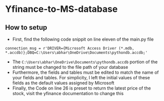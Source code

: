# Yfinance-to-MS-database
## How to setup
- First, find the following code snippit on line eleven of the main.py file 
```
connection_msg = r'DRIVER={Microsoft Access Driver (*.mdb, *.accdb)};DBQ=C:\Users\abhar\OneDrive\Documents\pythondb.accdb;'
```
- The ```C:\Users\abhar\OneDrive\Documents\pythondb.accdb``` portion of the string must be changed to the file path of your database
- Furthermore, the fields and tables must be edited to match the name of your fields and tables. For simplicity, I left the initial values of these fields as the default values assigned by Microsoft
- Finally, the Code on line 26 is preset to return the latest price of the stock, visit the yfinance documentation to change this 
